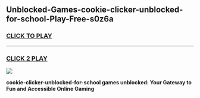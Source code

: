 
## Unblocked-Games-cookie-clicker-unblocked-for-school-Play-Free-s0z6a
<h3>
<a href="https://premium76.site?title=cookie-clicker-unblocked-for-school&ref=10A">CLICK TO PLAY</a></h3>
<hr>

<h3>
<a href="https://premium76.site?title=cookie-clicker-unblocked-for-school&ref=10A">CLICK 2 PLAY</a>
  
</h3>

<a href="https://premium76.site?title=cookie-clicker-unblocked-for-school&ref=10A"><img src="https://clearcache.store/games.png"></a>


**cookie-clicker-unblocked-for-school games unblocked: Your Gateway to Fun and Accessible Online Gaming**
